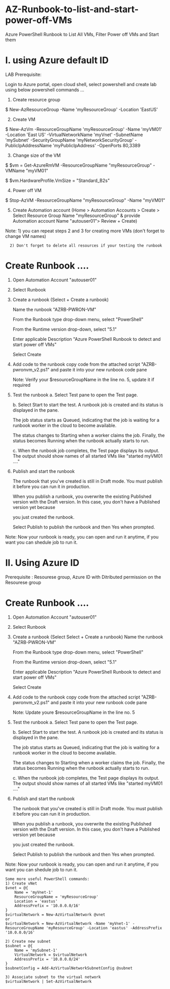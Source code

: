 # AZ-Runbook-to-list-and-start-power-off-VMs
Azure PowerShell Runbook to List All VMs, Filter Power off VMs and Start them


# I. using Azure default ID

LAB Prerequisite:

Login to Azure portal, open cloud shell, select powershell and create lab using below powershell commands ...

1. Create resource group

$ New-AzResourceGroup -Name 'myResourceGroup' -Location 'EastUS'

2. Create VM

$ New-AzVm -ResourceGroupName 'myResourceGroup' -Name 'myVM01' -Location 'East US'  -VirtualNetworkName 'myVnet' -SubnetName 'mySubnet' -SecurityGroupName 'myNetworkSecurityGroup' -PublicIpAddressName 'myPublicIpAddress' -OpenPorts 80,3389

3. Change size of the VM

$ $vm = Get-AzureRmVM -ResourceGroupName "myResourceGroup" -VMName "myVM01"

$ $vm.HardwareProfile.VmSize = "Standard_B2s"

4. Power off VM

$ Stop-AzVM -ResourceGroupName "myResourceGroup" -Name "myVM01"

5. Create Automation account (Home > Automation Accounts > Create > Select Resource Group Name "myResourceGroup" & provide Automation account Name "autouser01"> Review + Create)

Note: 1) you can repeat steps 2 and 3 for creating more VMs (don't forget to change VM names)

      2) Don't forget to delete all resources if your testing the runbook

# Create Runbook ....

1. Open Automation Account "autouser01"

2. Select Runbook

3. Create a runbook (Select + Create a runbook)
   
    Name the runbook "AZRB-PWRON-VM"
   
    From the Runbook type drop-down menu, select "PowerShell"
   
    From the Runtime version drop-down, select "5.1"
   
    Enter applicable Description "Azure PowerShell Runbook to detect and start power off VMs"
   
    Select Create
    
5. Add code to the runbook
    copy code from the attached script "AZRB-pwronvm_v2.ps1" and paste it into your new runbook code pane
   
    Note: Verify your $resourceGroupName in the line no. 5, update it if required
    
7. Test the runbook
    a. Select Test pane to open the Test page.
   
    b. Select Start to start the test. A runbook job is created and its status is displayed in the pane.
   
    The job status starts as Queued, indicating that the job is waiting for a runbook worker in the cloud to become available.
   
    The status changes to Starting when a worker claims the job. Finally, the status becomes Running when the runbook actually starts to run.
   
    c. When the runbook job completes, the Test page displays its output. The output should show names of all started VMs like "started myVM01 ...."
    
9. Publish and start the runbook

    The runbook that you've created is still in Draft mode. You must publish it before you can run it in production.
   
    When you publish a runbook, you overwrite the existing Published version with the Draft version. In this case, you don't have a Published version yet because
   
    you just created the runbook.

    Select Publish to publish the runbook and then Yes when prompted.
  
 Note: Now your runbook is ready, you can open and run it anytime, if you want you can shedule job to run it.
 


# II. Using Azure ID

Prerequisite : Resourese group, Azure ID with Ditributed permission on the Resourese group

# Create Runbook ....

1. Open Automation Account "autouser01"

2. Select Runbook

3. Create a runbook (Select Select + Create a runbook)
    Name the runbook "AZRB-PWRON-VM"
   
    From the Runbook type drop-down menu, select "PowerShell"
   
    From the Runtime version drop-down, select "5.1"
   
    Enter applicable Description "Azure PowerShell Runbook to detect and start power off VMs"
   
    Select Create
    
5. Add code to the runbook
    copy code from the attached script "AZRB-pwronvm_v2.ps1" and paste it into your new runbook code pane
   
    Note: Update youre $resourceGroupName in the line no. 5
    
7. Test the runbook
    a. Select Test pane to open the Test page.
   
    b. Select Start to start the test. A runbook job is created and its status is displayed in the pane.
   
    The job status starts as Queued, indicating that the job is waiting for a runbook worker in the cloud to become available.
   
    The status changes to Starting when a worker claims the job. Finally, the status becomes Running when the runbook actually starts to run.
   
    c. When the runbook job completes, the Test page displays its output. The output should show names of all started VMs like "started myVM01 ...."
    
9. Publish and start the runbook

    The runbook that you've created is still in Draft mode. You must publish it before you can run it in production.
   
    When you publish a runbook, you overwrite the existing Published version with the Draft version. In this case, you don't have a Published version yet because
   
    you just created the runbook.

    Select Publish to publish the runbook and then Yes when prompted.
  
 Note: Now your runbook is ready, you can open and run it anytime, if you want you can shedule job to run it.
 

```
Some more useful PowerShell commands:
1) Create vNet
$vnet = @{
    Name = 'myVnet-1'
    ResourceGroupName = 'myResourceGroup'
    Location = 'eastus'
    AddressPrefix = '10.0.0.0/16'
}
$virtualNetwork = New-AzVirtualNetwork @vnet
or
$virtualNetwork = New-AzVirtualNetwork -Name 'myVnet-1' -ResourceGroupName 'myResourceGroup' -Location 'eastus' -AddressPrefix '10.0.0.0/16'

2) Create new subnet
$subnet = @{
    Name = 'mySubnet-1'
    VirtualNetwork = $virtualNetwork
    AddressPrefix = '10.0.0.0/24'
}
$subnetConfig = Add-AzVirtualNetworkSubnetConfig @subnet

3) Associate subnet to the virtual network
$virtualNetwork | Set-AzVirtualNetwork
```
